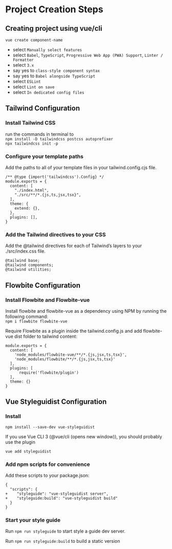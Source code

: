 # Project Creation Steps

## Creating project using vue/cli

```
vue create component-name
```
* select `Manually select features`   
* select `Babel`, `TypeScript`, `Progressive Web App (PWA) Support`, `Linter / Formatter`  
* select `3.x`  
* say yes to `class-style component syntax`  
* say yes to `Babel alongside TypeScript`  
* select `ESLint`  
* select `Lint on save`
* select `In dedicated config files`

## Tailwind Configuration

### Install Tailwind CSS  
run the commands in terminal to  
`npm install -D tailwindcss postcss autoprefixer`  
`npx tailwindcss init -p`  

### Configure your template paths  
Add the paths to all of your template files in your tailwind.config.cjs file.  
```
/** @type {import('tailwindcss').Config} */
module.exports = {
  content: [
    "./index.html",
    "./src/**/*.{js,ts,jsx,tsx}",
  ],
  theme: {
    extend: {},
  },
  plugins: [],
}
```

### Add the Tailwind directives to your CSS  
Add the @tailwind directives for each of Tailwind’s layers to your ./src/index.css file.  
```
@tailwind base;
@tailwind components;
@tailwind utilities;
```

## Flowbite Configuration

### Install Flowbite and Flowbite-vue
Install flowbite and flowbite-vue as a dependency using NPM by running the following command:  
`npm i flowbite flowbite-vue`

Require Flowbite as a plugin inside the tailwind.config.js and add flowbite-vue dist folder to tailwind content:
```
module.exports = {
  content: [
    'node_modules/flowbite-vue/**/*.{js,jsx,ts,tsx}',
    'node_modules/flowbite/**/*.{js,jsx,ts,tsx}'
  ],
  plugins: [
      require('flowbite/plugin')
  ],
  theme: {}
}
```

## Vue Styleguidist Configuration

### Install  

`npm install --save-dev vue-styleguidist`  

If you use Vue CLI 3 (@vue/cli (opens new window)), you should probably use the plugin

`vue add styleguidist`

### Add npm scripts for convenience
Add these scripts to your package.json:  
```
{
  "scripts": {
+    "styleguide": "vue-styleguidist server",
+    "styleguide:build": "vue-styleguidist build"
  }
}
```

### Start your style guide
Run `npm run styleguide` to start style a guide dev server.

Run `npm run styleguide:build` to build a static version
